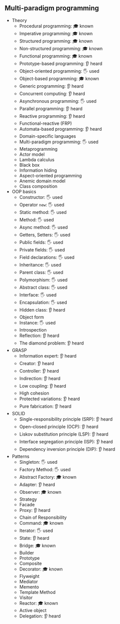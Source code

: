 ## Multi-paradigm programming

- Theory
  - Procedural programming: 🎓 known
  - Imperative programming: 🎓 known
  - Structured programming: 🎓 known
  - Non-structured programming: 🎓 known
  - Functional programming: 🎓 known
  - Prototype-based programming: 👂 heard
  - Object-oriented programming: 🖐️ used
  - Object-based programming: 🎓 known
  - Generic programming: 👂 heard
  - Concurrent computing: 👂 heard
  - Asynchronous programming: 🖐️ used
  - Parallel programming: 👂 heard
  - Reactive programming: 👂 heard
  - Functional-reactive (FRP)
  - Automata-based programming: 👂 heard
  - Domain-specific languages
  - Multi-paradigm programming: 🖐️ used
  - Metaprogramming
  - Actor model
  - Lambda calculus
  - Black box
  - Information hiding
  - Aspect-oriented programming
  - Anemic domain model
  - Class composition
- OOP basics
  - Constructor: 🖐️ used
  - Operator `new`: 🖐️ used
  - Static method: 🖐️ used
  - Method: 🖐️ used
  - Async method: 🖐️ used
  - Getters, Setters: 🖐️ used
  - Public fields: 🖐️ used
  - Private fields: 🖐️ used
  - Field declarations: 🖐️ used
  - Inheritance: 🖐️ used
  - Parent class: 🖐️ used
  - Polymorphism: 🖐️ used
  - Abstract class: 🖐️ used
  - Interface: 🖐️ used
  - Encapsulation: 🖐️ used
  - Hidden class: 👂 heard
  - Object form
  - Instance: 🖐️ used
  - Introspection
  - Reflection: 👂 heard
  - The diamond problem: 👂 heard
- GRASP
  - Information expert: 👂 heard
  - Creator: 👂 heard
  - Controller: 👂 heard
  - Indirection: 👂 heard
  - Low coupling: 👂 heard
  - High cohesion
  - Protected variations: 👂 heard
  - Pure fabrication: 👂 heard
- SOLID
  - Single-responsibility principle (SRP): 👂 heard
  - Open–closed principle (OCP): 👂 heard
  - Liskov substitution principle (LSP): 👂 heard
  - Interface segregation principle (ISP): 👂 heard
  - Dependency inversion principle (DIP): 👂 heard
- Patterns
  - Singleton: 🖐️ used
  - Factory Method: 🖐️ used
  - Abstract Factory: 🎓 known
  - Adapter: 👂 heard
  - Observer: 🎓 known
  - Strategy
  - Facade
  - Proxy: 👂 heard
  - Chain of Responsibility
  - Command: 🎓 known
  - Iterator: 🖐️ used
  - State: 👂 heard
  - Bridge: 🎓 known
  - Builder
  - Prototype
  - Composite
  - Decorator: 🎓 known
  - Flyweight
  - Mediator
  - Memento
  - Template Method
  - Visitor
  - Reactor: 🎓 known
  - Active object
  - Delegation: 👂 heard
